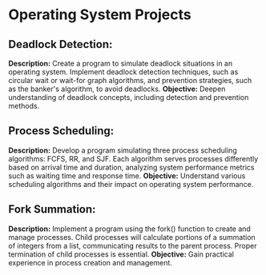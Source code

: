 # Operating System Projects

## Deadlock Detection:
**Description:** Create a program to simulate deadlock situations in an operating system. Implement deadlock detection techniques, such as circular wait or wait-for graph algorithms, and prevention strategies, such as the banker's algorithm, to avoid deadlocks.
**Objective:** Deepen understanding of deadlock concepts, including detection and prevention methods.

## Process Scheduling:
**Description:** Develop a program simulating three process scheduling algorithms: FCFS, RR, and SJF. Each algorithm serves processes differently based on arrival time and duration, analyzing system performance metrics such as waiting time and response time.
**Objective:** Understand various scheduling algorithms and their impact on operating system performance.

## Fork Summation:
**Description:** Implement a program using the fork() function to create and manage processes. Child processes will calculate portions of a summation of integers from a list, communicating results to the parent process. Proper termination of child processes is essential.
**Objective:** Gain practical experience in process creation and management.
